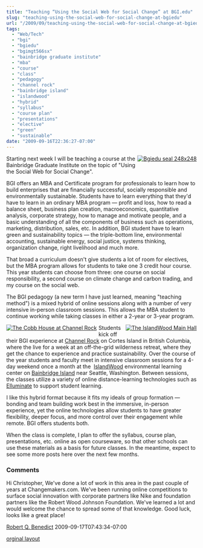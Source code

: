 ```yaml
---
title: "Teaching “Using the Social Web for Social Change” at BGI.edu"
slug: "teaching-using-the-social-web-for-social-change-at-bgiedu"
url: "/2009/09/teaching-using-the-social-web-for-social-change-at-bgiedu.html"
tags:
  - "Web/Tech"
  - "bgi"
  - "bgiedu"
  - "bgimgt566sx"
  - "bainbridge graduate institute"
  - "mba"
  - "course"
  - "class"
  - "pedagogy"
  - "channel rock"
  - "bainbridge island"
  - "islandwood"
  - "hybrid"
  - "syllabus"
  - "course plan"
  - "presentations"
  - "elective"
  - "green"
  - "sustainable"
date: "2009-09-16T22:36:27-07:00"
---
```

<p><a href="/previous/.a/6a00d8341d8bc053ef0120a57769f5970b-pi" style="float: right;"><img alt="Bgiedu seal 248x248" border="0" class="at-xid-6a00d8341d8bc053ef0120a57769f5970b " src="/previous/.a/6a00d8341d8bc053ef0120a57769f5970b-800wi" style="margin: 0px 0px 5px 5px;" title="Bgiedu seal 248x248" /></a> Starting next week I will be teaching a course at the Bainbridge Graduate Institute on the topic of &quot;Using the Social Web for Social Change&quot;.</p>
<p></p>
BGI offers an MBA and Certificate program for professionals to learn how to build enterprises that are financially successful, socially responsible and environmentally sustainable. Students have to learn everything that they&#39;d have to learn in an ordinary MBA program — profit and loss, how to read a balance sheet, business plan creation, macroeconomics, quantitative analysis, corporate strategy, how to manage and motivate people, and a basic understanding of all the components of business such as operations, marketing, distribution, sales, etc. In addition, BGI student have to learn green and sustainability topics — the triple-bottom line, environmental accounting, sustainable energy, social justice, systems thinking, organization change, right livelihood and much more.<p></p>
That broad a curriculum doesn&#39;t give students a lot of room for electives, but the MBA program allows for students to take one 3 credit hour course. This year students can choose from three: one course on social responsibility, a second course on climate change and carbon trading, and my course on the social web.<p></p>
The BGI pedagogy (a new term I have just learned, meaning &quot;teaching method&quot;) is a mixed hybrid of online sessions along with a number of very intensive in-person classroom sessions. This allows the MBA student to continue working while taking classes in either a 2-year or 3-year program.<p></p><a href="http://www.channelrock.ca/" style="float: left;"><img alt="The Cobb House at Channel Rock" class="at-xid-6a00d8341d8bc053ef0120a5cdf579970c " src="/previous/.a/6a00d8341d8bc053ef0120a5cdf579970c-120wi" style="margin: 0px 5px 5px 0px;" /></a><a href="http://www.islandwood.org/" style="float: right;"><img alt="The IslandWood Main Hall" class="at-xid-6a00d8341d8bc053ef0120a5776c2e970b " src="/previous/.a/6a00d8341d8bc053ef0120a5776c2e970b-120wi" style="margin: 0px 0px 5px 5px;" /></a> Students kick off their BGI experience at <a href="http://www.channelrock.ca/">Channel Rock</a> on Cortes Island in British Columbia, where the live for a week at an off-the-grid wilderness retreat, where they get the chance to experience and practice sustainability. Over the course of the year students and faculty meet in intensive classroom sessions for a 4-day weekend once a month at the &#0160;<a href="http://www.islandwood.org/">IslandWood</a> environmental learning center on <a href="http://www.bainbridgechamber.com/">Bainbridge Island</a> near Seattle, Washington. Between sessions, the classes utilize a variety of online distance-learning technologies such as <a href="http://www.elluminate.com/">Elluminate</a> to support student learning.<p></p>
I like this hybrid format because it fits my ideals of group formation — bonding and team building work best in the immersive, in-person experience, yet the online technologies allow students to have greater flexibility, deeper focus, and more control over their engagement while remote. BGI offers students both.<p></p>
When the class is complete, I plan to offer the syllabus, course plan, presentations, etc. online as open courseware, so that other schools can use these materials as a basis for future classes. In the meantime, expect to see some more posts here over the next few months.<p></p>
<p></p>
<footer><h3>Comments</h3>
<div class="u-comment h-cite">
<p class="p-content p-name">Hi Christopher,
We've done a lot of work in this area in the past couple of years at Changemakers.com.  We've been running online competitions to surface social innovation with corporate partners like Nike and foundation partners like the Robert Wood Johnson Foundation.  We've learned a lot and would welcome the chance to spread some of that knowledge.  Good luck, looks like a great place!
</p>
<a class="u-author h-card" href="http://www.changemakers.com">Robert Q. Benedict</a>
<time class="dt-published" datetime="2009-09-17T07:43:34-07:00">2009-09-17T07:43:34-07:00</time>
</div>
</footer>
<p class="previous"><a href="/previous/2009/09/teaching-using-the-social-web-for-social-change-at-bgiedu.html" rel="syndication" class="u-syndication" >orginal layout</a></p>
